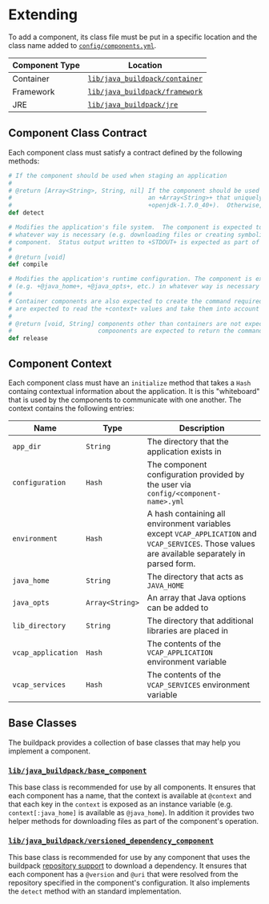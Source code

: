 # Extending
To add a component, its class file must be put in a specific location and the class name added to [`config/components.yml`][].

| Component Type | Location
| -------------- | --------
| Container | [`lib/java_buildpack/container`][]
| Framework | [`lib/java_buildpack/framework`][]
| JRE | [`lib/java_buildpack/jre`][]


## Component Class Contract
Each component class must satisfy a contract defined by the following methods:

```ruby
# If the component should be used when staging an application
#
# @return [Array<String>, String, nil] If the component should be used when staging the application, a +String+ or
#                                      an +Array<String>+ that uniquely identifies the component (e.g.
#                                      +openjdk-1.7.0_40+).  Otherwise, +nil+.
def detect

# Modifies the application's file system.  The component is expected to transform the application's file system in
# whatever way is necessary (e.g. downloading files or creating symbolic links) to support the function of the
# component.  Status output written to +STDOUT+ is expected as part of this invocation.
#
# @return [void]
def compile

# Modifies the application's runtime configuration. The component is expected to transform members of the +context+
# (e.g. +@java_home+, +@java_opts+, etc.) in whatever way is necessary to support the function of the component.
#
# Container components are also expected to create the command required to run the application.  These components
# are expected to read the +context+ values and take them into account when creating the command.
#
# @return [void, String] components other than containers are not expected to return any value.  Container
#                        compoonents are expected to return the command required to run the application.
def release
```


## Component Context
Each component class must have an `initialize` method that takes a `Hash` containg contextual information about the application.  It is this "whiteboard" that is used by the components to communicate with one another.  The context contains the following entries:

| Name | Type | Description
| ---- | ---- | -----------
| `app_dir` | `String` | The directory that the application exists in
| `configuration` | `Hash` | The component configuration provided by the user via `config/<component-name>.yml`
| `environment` | `Hash` | A hash containing all environment variables except `VCAP_APPLICATION` and `VCAP_SERVICES`.  Those values are available separately in parsed form.
| `java_home` | `String` | The directory that acts as `JAVA_HOME`
| `java_opts` | `Array<String>` | An array that Java options can be added to
| `lib_directory` | `String` | The directory that additional libraries are placed in
| `vcap_application` | `Hash` | The contents of the `VCAP_APPLICATION` environment variable
| `vcap_services` | `Hash` | The contents of the `VCAP_SERVICES` environment variable


## Base Classes
The buildpack provides a collection of base classes that may help you implement a component.

### [`lib/java_buildpack/base_component`][]
This base class is recommended for use by all components.  It ensures that each component has a name, that the context is available at `@context` and that each key in the `context` is exposed as an instance variable (e.g. `context[:java_home]` is available as `@java_home`).  In addition it provides two helper methods for downloading files as part of the component's operation.

### [`lib/java_buildpack/versioned_dependency_component`][]
This base class is recommended for use by any component that uses the buildpack [repository support][] to download a dependency.  It ensures that each component has a `@version` and `@uri` that were resolved from the repository specified in the component's configuration.  It also implements the `detect` method with an standard implementation.

[`config/components.yml`]: ../config/components.yml
[`lib/java_buildpack/base_component`]: ../lib/java_buildpack/base_component
[`lib/java_buildpack/container`]: ../lib/java_buildpack/container
[`lib/java_buildpack/framework`]: ../lib/java_buildpack/framework
[`lib/java_buildpack/jre`]: ../lib/java_buildpack/jre
[`lib/java_buildpack/versioned_dependency_component`]: ../lib/java_buildpack/versioned_dependency_component
[repository support]: util-repositories.md
